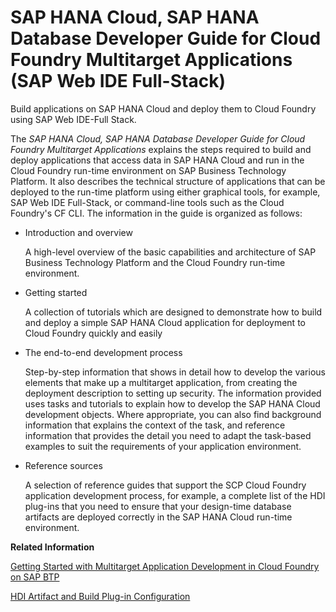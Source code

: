 <!-- loio1547c14105be409ebfc3a9e9634a7188 -->

# SAP HANA Cloud, SAP HANA Database Developer Guide for Cloud Foundry Multitarget Applications \(SAP Web IDE Full-Stack\)

Build applications on SAP HANA Cloud and deploy them to Cloud Foundry using SAP Web IDE-Full Stack.

The *SAP HANA Cloud, SAP HANA Database Developer Guide for Cloud Foundry Multitarget Applications* explains the steps required to build and deploy applications that access data in SAP HANA Cloud and run in the Cloud Foundry run-time environment on SAP Business Technology Platform. It also describes the technical structure of applications that can be deployed to the run-time platform using either graphical tools, for example, SAP Web IDE Full-Stack, or command-line tools such as the Cloud Foundry's CF CLI. The information in the guide is organized as follows:

-   Introduction and overview

    A high-level overview of the basic capabilities and architecture of SAP Business Technology Platform and the Cloud Foundry run-time environment.

-   Getting started

    A collection of tutorials which are designed to demonstrate how to build and deploy a simple SAP HANA Cloud application for deployment to Cloud Foundry quickly and easily

-   The end-to-end development process

    Step-by-step information that shows in detail how to develop the various elements that make up a multitarget application, from creating the deployment description to setting up security. The information provided uses tasks and tutorials to explain how to develop the SAP HANA Cloud development objects. Where appropriate, you can also find background information that explains the context of the task, and reference information that provides the detail you need to adapt the task-based examples to suit the requirements of your application environment.

-   Reference sources

    A selection of reference guides that support the SCP Cloud Foundry application development process, for example, a complete list of the HDI plug-ins that you need to ensure that your design-time database artifacts are deployed correctly in the SAP HANA Cloud run-time environment.


**Related Information**  


[Getting Started with Multitarget Application Development in Cloud Foundry on SAP BTP](020-HANA-Cloud-DB-Dev-Get-Started/getting-started-with-multitarget-application-development-in-cloud-foundry-on-sa-7f681c3.md "Multitarget applications running in Cloud Foundry on SAP Business Technology Platform (SAP BTP) must include a number of mandatory files that are used for configuration and deployment.")

[HDI Artifact and Build Plug-in Configuration](110-HANA-Cloud-DB-Dev-HDI-Plugins/hdi-artifact-and-build-plug-in-configuration-a86453d.md "In SAP HANA Cloud HDI, design-time artifacts are distinguished by means of a unique file suffix that must be mapped to an HDI build plug-in.")

